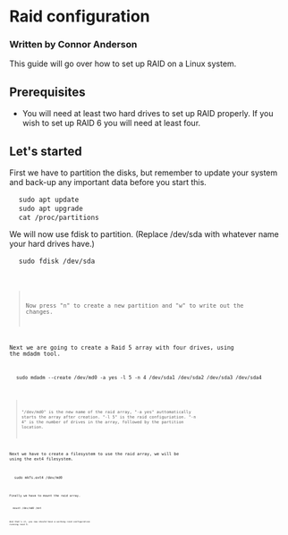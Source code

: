 # Raid configuration
### Written by Connor Anderson
This guide will go over how to set up RAID on a Linux system.

## Prerequisites
- You will need at least two hard drives to set up RAID properly. If you wish to set up RAID 6 you will need at least four.

## Let's started
First we have to partition the disks, but remember to update your system and back-up any important data before you start this.
<pre>
  <code>sudo apt update</code>
  <code>sudo apt upgrade</code>
  <code>cat /proc/partitions</code>
</pre>

We will now use fdisk to partition. (Replace /dev/sda with whatever name your hard drives have.)
<pre>
  <code>sudo fdisk /dev/sda<code>
</pre>
 >Now press "n" to create a new partition and "w" to write out the changes.

Next we are going to create a Raid 5 array with four drives, using the mdadm tool.
<pre>
  <code>sudo mdadm --create /dev/md0 -a yes -l 5 -n 4 /dev/sda1 /dev/sda2 /dev/sda3 /dev/sda4<code>
</pre>
>"/dev/md0" is the new name of the raid array, "-a yes" auttomatically starts the array after creation. "-l 5" is the raid configuriation. "-n 4" is the number of drives in the array, followed by the partition location.

Next we have to create a filesystem to use the raid array, we will be using the ext4 filesystem.
<pre>
  <code>sudo mkfs.ext4 /dev/md0<code>
</pre>


Finally we have to mount the raid array.
<pre>
  <code>mount /dev/md0 /mnt<code>
</pre>


And that's it, you now should have a working raid configuration running raid 5.
